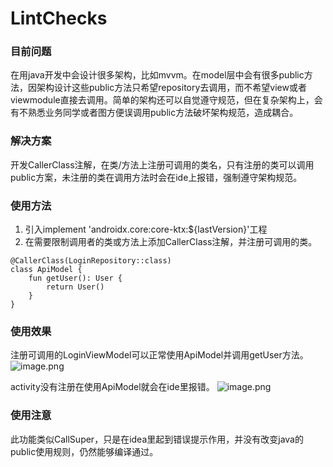 # LintChecks

### 目前问题
在用java开发中会设计很多架构，比如mvvm。在model层中会有很多public方法，因架构设计这些public方法只希望repository去调用，而不希望view或者viewmodule直接去调用。简单的架构还可以自觉遵守规范，但在复杂架构上，会有不熟悉业务同学或者图方便误调用public方法破坏架构规范，造成耦合。

### 解决方案
开发CallerClass注解，在类/方法上注册可调用的类名，只有注册的类可以调用public方案，未注册的类在调用方法时会在ide上报错，强制遵守架构规范。

### 使用方法

1. 引入implement 'androidx.core:core-ktx:${lastVersion}'工程
2. 在需要限制调用者的类或方法上添加CallerClass注解，并注册可调用的类。

```
@CallerClass(LoginRepository::class)
class ApiModel {
    fun getUser(): User {
        return User()
    }
}
```
### 使用效果
注册可调用的LoginViewModel可以正常使用ApiModel并调用getUser方法。
![image.png](/attach/5eec63b2016c8.png)

activity没有注册在使用ApiModel就会在ide里报错。
![image.png](/attach/5eec642f65bab.png)

### 使用注意
此功能类似CallSuper，只是在idea里起到错误提示作用，并没有改变java的public使用规则，仍然能够编译通过。